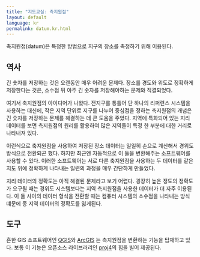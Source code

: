 ```yaml
---
title: "지도교실: 측지원점"
layout: default
language: kr
permalink: datum.kr.html
---
```


측지원점(datum)은 특정한 방법으로 지구의 장소를 측정하기 위해 이용된다.

## 역사

긴 숫자를 저장하는 것은 오랜동안 매우 어려운 문제다. 장소를 경도와 위도로 정확하게 저장한다는 것은, 소수점 뒤 아주 긴 숫자를 저장해야하는 문제와 직결되었다.

여기서 축지원점의 아이디어가 나왔다. 전지구를 통틀어 단 하나의 리퍼런스 시스템을 사용하는 대신에, 작은 지역 단위로 지구를 나누어 중심점을 정하는 축지원점의 개념은 긴 숫자를 저장하는 문제를 해결하는 데 큰 도움을 주었다. 지역에 특화되어 있는 지리 데이터를 보면 측지원점의 원리를 활용하여 많은 지역들이 특정 한 부분에 대한 거리로 나타내져 있다.

이런식으로 축지원점을 사용하여 저장된 장소 데이터는 일일히 손으로 계산해서 경위도 방식으로 전환되곤 했다. 하지만 최근엔 자동적으로 이 둘을 변환해주는 소프트웨어를 사용할 수 있다. 이러한 소프트웨어는 서로 다른 축지원점을 사용하는 두 데이터를 같은 지도 위에 정확하게 나타내는 일련의 과정을 매우 간단하게 만들었다.

지리 데이터의 정확도는 아직 해결된 문제라고 보기 어렵다. 굉장히 높은 정도의 정확도가 요구될 때는 경위도 시스템보다는 지역 측지원점을 사용한 데이터가 더 자주 이용된다. 이 둘 사이의 데이터 형식을 전환할 때는 컴퓨터 시스템의 소수점을 나타내는 방식 떄문에 종 지역 데이터의 정확도를 잃게된다.

## 도구

흔한 GIS 소프트웨어인 [QGIS](http://www.qgis.org/)와 [ArcGIS](http://www.esri.com/software/arcgis) 는 측지원점을 변환하는 기능을 탑재하고 있다. 보통 이 기능은 오픈소스 라이브러리인 [proj4](http://trac.osgeo.org/proj/)의 힘을 빌어 제공된다.
